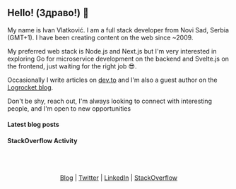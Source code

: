 ## Hello! (Здраво!) 👋

My name is Ivan Vlatković. I am a full stack developer from Novi Sad, Serbia (GMT+1). I have been creating content on the web since ~2009.

My preferred web stack is Node.js and Next.js but I'm very interested in exploring Go for microservice development on the backend and Svelte.js on the frontend, just waiting for the right job 😎.

Occasionally I write articles on [dev.to](https://dev.to/ivandotv) and I'm also a guest author on the [Logrocket blog](https://blog.logrocket.com/author/ivanvlatkovic/).

Don't be shy, reach out, I'm always looking to connect with interesting people, and I'm open to new opportunities

#### Latest blog posts
<!-- Blog Posts:START -->
<!-- Blog Posts:END -->

#### StackOverflow Activity
<!-- STACKOVERFLOW:START -->
<!-- STACKOVERFLOW:END -->

<br/>
<br/>
<p align="center" valign="center">
<a href="https://dev.to/ivandotv">Blog</a> |
<a href="https://twitter.com/iki_xx">Twitter</a> |
<a href="https://www.linkedin.com/in/ivandotv/">LinkedIn</a> |
<a href="https://stackoverflow.com/users/1489487/ivan-v">StackOverflow</a></p>
